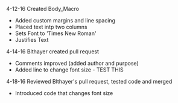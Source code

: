 <p>4-12-16 Created Body_Macro
<ul>
      <li>Added custom margins and line spacing</li>
      <li>Placed text intp two columns</li>
      <li>Sets Font to 'Times New Roman'</li>
      <li>Justifies Text</li>
</ul></p>

<p>4-14-16 Blthayer created pull request
<ul>
      <li>Comments improved (added author and purpose)</li>
      <li>Added line to change font size - TEST THIS</li>
</ul></p>
      
<p>4-18-16 Reviewed Blthayer's pull request, tested code and merged
<ul>
	<li>Introduced code that changes font size</li>
</ul></p>
